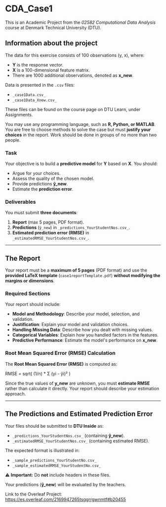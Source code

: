 # CDA_Case1

This is an Academic Project from the *02582 Computational Data Analysis* course at Denmark Technical University (DTU).

## Information about the project

The data for this exercise consists of 100 observations (y, x), where:
- **Y** is the response vector.
- **X** is a 100-dimensional feature matrix.
- There are 1000 additional observations, denoted as **x_new**.

Data is presented in the `.csv` files:
- `_case1Data.csv_`
- `_case1Data_Xnew.csv_`

These files can be found on the course page on DTU Learn, under Assignments.

You may use any programming language, such as **R, Python, or MATLAB**. You are free to choose methods to solve the case but must **justify your choices** in the report. Work should be done in groups of no more than two people.

### **Task**
Your objective is to build a **predictive model** for **Y** based on **X**. You should:
- Argue for your choices.
- Assess the quality of the chosen model.
- Provide predictions **ŷ_new**.
- Estimate the **prediction error**.

### **Deliverables**
You must submit **three documents**:
1. **Report** (max 5 pages, PDF format).
2. **Predictions** (`ŷ_new`) in `_predictions_YourStudentNos.csv_`.
3. **Estimated prediction error (RMSE)** in `_estimatedRMSE_YourStudentNos.csv_`.

---

## The Report

Your report must be a **maximum of 5 pages** (PDF format) and use the **provided LaTeX template** (`case1reportTemplate.pdf`) **without modifying the margins or dimensions**.

### **Required Sections**
Your report should include:
- **Model and Methodology**: Describe your model, selection, and validation.
- **Justification**: Explain your model and validation choices.
- **Handling Missing Data**: Describe how you dealt with missing values.
- **Categorical Variables**: Explain how you handled factors in the features.
- **Predictive Performance**: Estimate the model's performance on **x_new**.

### **Root Mean Squared Error (RMSE) Calculation**
The **Root Mean Squared Error (RMSE)** is computed as:

RMSE = sqrt( (1/n) * Σ (yi - ŷi)² )


Since the true values of **y_new** are unknown, you must **estimate RMSE** rather than calculate it directly. Your report should describe your estimation approach.

---

## The Predictions and Estimated Prediction Error

Your files should be submitted to **DTU Inside** as:

- `_predictions_YourStudentNos.csv_` (containing **ŷ_new**).
- `_estimatedRMSE_YourStudentNos.csv_` (containing estimated RMSE).

The expected format is illustrated in:
- `_sample_predictions_YourStudentNo.csv_`
- `_sample_estimatedRMSE_YourStudentNo.csv_`

⚠ **Important:** Do **not** include headers in these files.

Your predictions (**ŷ_new**) will be evaluated by the teachers.

Link to the Overleaf Project: https://es.overleaf.com/2169947265tsqgrrgwnmtf#b20455
